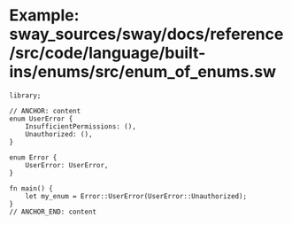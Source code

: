 # Example: sway_sources/sway/docs/reference/src/code/language/built-ins/enums/src/enum_of_enums.sw

```sway
library;

// ANCHOR: content
enum UserError {
    InsufficientPermissions: (),
    Unauthorized: (),
}

enum Error {
    UserError: UserError,
}

fn main() {
    let my_enum = Error::UserError(UserError::Unauthorized);
}
// ANCHOR_END: content

```
